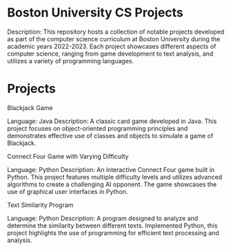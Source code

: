 # Boston University CS Projects

Description:
This repository hosts a collection of notable projects developed as part of the computer science curriculum at Boston University during the academic years 2022-2023. Each project showcases different aspects of computer science, ranging from game development to text analysis, and utilizes a variety of programming languages.

# Projects

Blackjack Game

Language: Java
Description: A classic card game developed in Java. This project focuses on object-oriented programming principles and demonstrates effective use of classes and objects to simulate a game of Blackjack.

Connect Four Game with Varying Difficulty

Language: Python
Description: An interactive Connect Four game built in Python. This project features multiple difficulty levels and utilizes advanced algorithms to create a challenging AI opponent. The game showcases the use of graphical user interfaces in Python.

Text Similarity Program

Language: Python
Description: A program designed to analyze and determine the similarity between different texts. Implemented Python, this project highlights the use of programming for efficient text processing and analysis.

